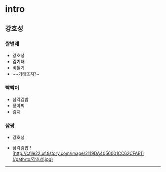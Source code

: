 # intro
## 강호성
### 쌀벌레
* 강호성
* **김기태**
* 비둘기
* ~~기태또져?~
### 빡빡이
- 삼각김밥
- 장아찌
- 김치
### 삼짱
+ 강호성
* 삼각김밥
![http://cfile22.uf.tistory.com/image/2119DA4056001CC62CFAE1](/path/to/강호성.jpg)
<hr/>
